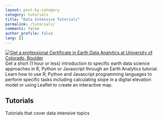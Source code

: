 ```yaml
---
layout: post-by-category
category: tutorials
title: "Data Intensive Tutorials"
permalink: /tutorials/
comments: false
author_profile: false
lang: []
---
```


<div class = "prof-cert-wrapper">
<div id = "right">
<a href="http://bit.ly/2zBwHu9" target="_blank"><img src="{{ site.url }}/images/earth-data-analytics-professional-certificate-banner.png" alt="Get a professional Certificate in Earth Data Analytics at University of Colorado, Boulder"></a></div>
<div id = "left">Get a short (1 hour or less) introduction to specific earth data science approaches in R, Python or Javascript through an Earth Analytics tutorial. Learn how to use R, Python and Javascript programming languages to perform specific tasks including calculating slope in a digital elevation model or using Leaflet to create an interactive map.
</div>
</div>

## Tutorials
Tutorials that cover data intensive topics
